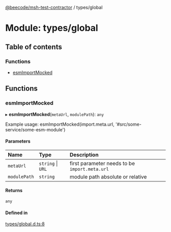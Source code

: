 [@beecode/msh-test-contractor](../README.md) / types/global

# Module: types/global

## Table of contents

### Functions

- [esmImportMocked](types_global.md#esmimportmocked)

## Functions

### esmImportMocked

▸ **esmImportMocked**(`metaUrl`, `modulePath`): `any`

Example usage: esmImportMocked(import.meta.url, '#src/some-service/some-esm-module')

#### Parameters

| Name | Type | Description |
| :------ | :------ | :------ |
| `metaUrl` | `string` \| `URL` | first parameter needs to be `import.meta.url` |
| `modulePath` | `string` | module path absolute or relative |

#### Returns

`any`

#### Defined in

[types/global.d.ts:8](https://github.com/beecode-rs/msh-test-contractor/blob/05cbddf/src/types/global.d.ts#L8)

